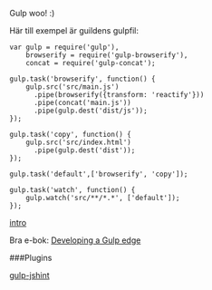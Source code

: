 Gulp woo! :)

Här till exempel är guildens gulpfil:

    var gulp = require('gulp'),
        browserify = require('gulp-browserify'),
        concat = require('gulp-concat');

    gulp.task('browserify', function() {
        gulp.src('src/main.js')
          .pipe(browserify({transform: 'reactify'}))
          .pipe(concat('main.js'))
          .pipe(gulp.dest('dist/js'));
    });

    gulp.task('copy', function() {
        gulp.src('src/index.html')
          .pipe(gulp.dest('dist'));
    });

    gulp.task('default',['browserify', 'copy']);

    gulp.task('watch', function() {
        gulp.watch('src/**/*.*', ['default']);
    });

[intro](http://www.sitepoint.com/introduction-gulp-js/)

Bra e-bok: [Developing a Gulp edge](http://shop.oreilly.com/product/9781939902146.do)


###Plugins

[gulp-jshint](https://github.com/spenceralger/gulp-jshint)